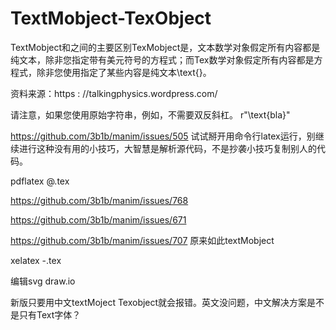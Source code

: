 # TextMobject-TexObject




TextMobject和之间的主要区别TexMobject是，文本数学对象假定所有内容都是纯文本，除非您指定带有美元符号的方程式；而Tex数学对象假定所有内容都是方程式，除非您使用指定了某些内容是纯文本\\text{}。

资料来源：https : //talkingphysics.wordpress.com/

请注意，如果您使用原始字符串，例如，不需要双反斜杠。 r"\text{bla}"

https://github.com/3b1b/manim/issues/505
试试掰开用命令行latex运行，别继续进行这种没有用的小技巧，大智慧是解析源代码，不是抄袭小技巧复制别人的代码。



pdflatex @.tex




https://github.com/3b1b/manim/issues/768  
  

  
https://github.com/3b1b/manim/issues/671  
  

  
https://github.com/3b1b/manim/issues/707 原来如此textMobject








xelatex -.tex






编辑svg draw.io






新版只要用中文textMoject  Texobject就会报错。英文没问题，中文解决方案是不是只有Text字体？

























































































































































































